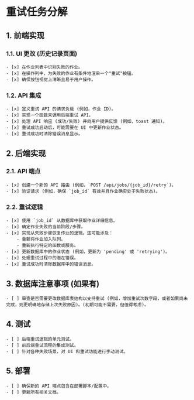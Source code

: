 # 重试任务分解

## 1. 前端实现

### 1.1. UI 更改 (历史记录页面)
    - [x] 在作业列表中识别失败的作业。
    - [x] 在操作列中，为失败的作业有条件地渲染一个"重试"按钮。
    - [x] 确保按钮视觉上清晰且易于用户操作。

### 1.2. API 集成
    - [x] 定义重试 API 的请求负载 (例如，作业 ID)。
    - [x] 实现一个函数来调用后端重试 API。
    - [x] 处理 API 响应 (成功/失败) 并向用户提供反馈 (例如，toast 通知)。
    - [x] 重试成功启动后，可能需要在 UI 中更新作业状态。
    - [x] 重试成功时清除错误消息显示。

## 2. 后端实现

### 2.1. API 端点
    - [x] 创建一个新的 API 路由 (例如，`POST /api/jobs/{job_id}/retry`)。
    - [x] 验证请求 (例如，确保 `job_id` 有效并且作业确实处于失败状态)。

### 2.2. 重试逻辑
    - [x] 使用 `job_id` 从数据库中获取作业详细信息。
    - [x] 确定作业失败的当前阶段/步骤。
    - [x] 实现从失败步骤恢复作业的逻辑。这可能涉及：
        - 重新将作业加入队列。
        - 重新执行特定的函数或服务。
    - [x] 更新数据库中的作业状态 (例如，更新为 'pending' 或 'retrying')。
    - [x] 处理重试过程中的潜在错误。
    - [x] 重试成功时清除数据库中的错误消息。

## 3. 数据库注意事项 (如果有)
    - [ ] 审查是否需要更改数据库表结构以支持重试 (例如，增加重试次数字段，或者如果尚未完成，则更明确地存储上次失败原因)。(初期可能不需要，但值得考虑)。

## 4. 测试
    - [ ] 后端重试逻辑的单元测试。
    - [ ] 前后端重试流程的集成测试。
    - [ ] 针对各种失败场景，对 UI 和重试功能进行手动测试。

## 5. 部署
    - [ ] 确保新的 API 端点包含在部署脚本/配置中。
    - [ ] 更新所有相关文档。 